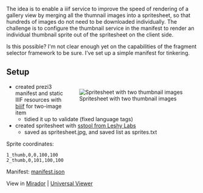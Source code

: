 ---
---

The idea is to enable a iiif service to improve the speed of rendering of a gallery view by merging all the thumnail images into a spritesheet, so that hundreds of images do not need to be downloaded individually. The challenge is to configure the thumbnail service in the manifest to render an individual thumbnail sprite out of the spritesheet on the client side.

Is this possible? I'm not clear enough yet on the capabilities of the fragment selector framework to be sure. I've set up a simple manifest for tinkering.

## Setup

<figure style="float: right">
    <img src="{{site.url}}{{site.baseurl}}/spritesheet/spritesheet.jpg"
         alt="Spritesheet with two thumbnail images">
    <figcaption>Spritesheet with two thumbnail images</figcaption>
</figure>

- created prezi3 manifest and static IIIF resources with [biiif](https://github.com/IIIF-Commons/biiif) for two-image item
	- tidied it up to validate (fixed language tags)
- created spritesheet with [sstool from Leshy Labs](https://www.leshylabs.com/apps/sstool/)
	- saved as spritesheet.jpg, and saved list as sprites.txt

Sprite coordinates:

```
1_thumb,0,0,100,100
2_thumb,0,101,100,100
```

Manifest: [manifest.json]({{site.url}}{{site.baseurl}}/manifest.json)

View in 
[Mirador](https://projectmirador.org/embed/?manifest={{site.url}}{{site.baseurl}}/manifest.json)
|
[Universal Viewer](https://uv-v4.netlify.app/#?manifest={{site.url}}{{site.baseurl}}/manifest.json)